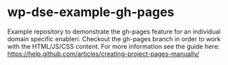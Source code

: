wp-dse-example-gh-pages
=======================

Example repository to demonstrate the gh-pages feature for an individual domain specific enableri. Checkout the gh-pages branch in order to work with the HTML/JS/CSS content. For more information see the guide here: https://help.github.com/articles/creating-project-pages-manually/
